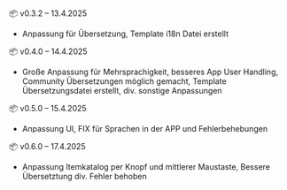 📦 v0.3.2 – 13.4.2025

- Anpassung für Übersetzung, Template i18n Datei erstellt 

📦 v0.4.0 – 14.4.2025

- Große Anpassung für Mehrsprachigkeit, besseres App User Handling, Community Übersetzungen möglich gemacht, Template Übersetzungsdatei erstellt, div. sonstige Anpassungen

📦 v0.5.0 – 15.4.2025

- Anpassung UI, FIX für Sprachen in der APP und Fehlerbehebungen

📦 v0.6.0 – 17.4.2025

- Anpassung Itemkatalog per Knopf und mittlerer Maustaste, Bessere Übersetztung div. Fehler behoben 

